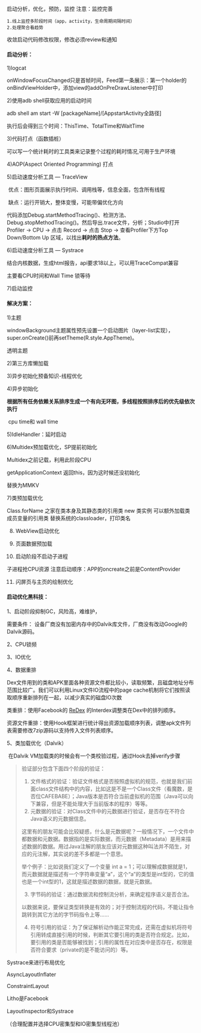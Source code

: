 启动分析，优化，预防，监控
注意：监控完善

	1.线上监控多阶段时间（app，activity，生命周期间隔时间）
	2.处理聚合看趋势
收敛启动代码修改权限，修改必须review和通知

#### 启动分析：

1)logcat

  onWindowFocusChanged只是首帧时间，Feed第一条展示：第一个holder的onBindViewHolder中，添加view的addOnPreDrawListener中打印

2)使用adb shell获取应用的启动时间

   adb shell am start -W [packageName]/[AppstartActivity全路径] 

  执行后会得到三个时间：ThisTime、TotalTime和WaitTime

3)代码打点（函数插桩）

   可以写一个统计耗时的工具类来记录整个过程的耗时情况,可用于生产环境

4)AOP(Aspect Oriented Programming) 打点   

5)启动速度分析工具 — TraceView

​     优点：图形页面展示执行时间、调用栈等，信息全面，包含所有线程

​     缺点：运行开销大，整体变慢，可能带偏优化方向

   代码添加Debug.startMethodTracing()、检测方法、Debug.stopMethodTracing()。然后导出.trace文件，分析；Studio中打开 Profiler -> CPU -> 点击 Record -> 点击 Stop -> 查看Profiler下方Top Down/Bottom Up 区域，以找出**耗时的热点方法**。

6)启动速度分析工具 — Systrace    

   结合内核数据，生成html报告，api要求18以上，可以用TraceCompat兼容

   主要看CPU时间和Wall Time  锁等待

7)启动监控

#### 解决方案：

1)主题

  windowBackground主题属性预先设置一个启动图片（layer-list实现），super.onCreate()前再setTheme(R.style.AppTheme)。

  透明主题

2)第三方库懒加载

3)异步初始化预备知识-线程优化

4)异步初始化

​    **根据所有任务依赖关系排序生成一个有向无环图，多线程按照排序后的优先级依次执行**

​    cpu time和 wall time

5)IdleHandler：延时启动

6)Multidex预加载优化，SP提前初始化

   Multidex之前记载，利用此阶段CPU

   getApplicationContext 返回this，因为这时候还没初始化

   替换为MMKV

7)类预加载优化

  Class.forName 之家在类本身及其静态类的引用类
  new 类实例 可以额外加载类成员变量的引用类
  替换系统的classloader，打印类名

8) WebView启动优化

9) 页面数据预加载

10) 启动阶段不启动子进程

  子进程抢CPU资源
  注意启动顺序：APP的oncreate之前是ContentProvider

11) 闪屏页与主页的绘制优化



#### 启动优化黑科技：

1、启动阶段抑制GC，风险高，难维护，

   需要条件：   设备厂商没有加密内存中的Dalvik库文件，厂商没有改动Google的Dalvik源码。

2、CPU锁频

3、IO优化

4、数据重排

​	Dex文件用到的类和APK里面各种资源文件都比较小，读取频繁，且磁盘地址分布范围比较广。我们可以利用Linux文件IO流程中的page cache机制将它们按照读取顺序重新排列在一起，以减少真实的磁盘IO次数

   类重排：使用Facebook的 [ReDex](https://github.com/facebook/redex) 的Interdex调整类在Dex中的排列顺序。

  资源文件重排：使用Hook框架进行统计得出资源加载顺序列表，调整apk文件列表需要修改7zip源码以支持传入文件列表顺序。

  5、类加载优化（Dalvik）

​     在Dalvik VM加载类的时候会有一个类校验过程，通过Hook去掉verify步骤

>  验证部分包含下面四个阶段的验证：
>
> 1. 文件格式的验证：验证文件格式是否按照虚拟机的规范，也就是我们前面class文件结构中的内容，比如这是不是一个Class文件（看魔数，是否位CAFEBABE）；Java版本是否符合当前虚拟机的范围（Java可以向下兼容，但是不能处理大于当前版本的程序）等等。
> 2. 元数据的验证：对Class文件中的元数据进行验证，是否存在不符合Java语义的元数据信息。
>
> ​       这里有的朋友可能会比较疑惑，什么是元数据呢？一般情况下，一个文件中都数据和元数据。数据指的是实际数据，而元数据（Metadata）是用来描述数据的数据。用过Java注解的朋友应该对元数据这种叫法并不陌生，对应的元注解，其实说的差不多都是一个意思。
>
> 举个例子：比如说我们定义了一个变量 int a = 1；可以理解成数据就是1，而元数据就是描述有一个字符串变量“a”，这个“a”的类型是int型的，它的值也是一个int型的1，这就是描述数据的数据，就是元数据。
>
> 3. 字节码的验证：通过数据流和控制流分析，来确定程序语义是否合法。
>
> ​        以数据来说，要保证类型转换是有效的；对于控制流程的代码，不能让指令跳转到其它方法的字节码指令上等……
>
> 4. 符号引用的验证：为了保证解析动作能正常完成，还需在虚拟机将符号引用转成直接引用的时候，判断其它要引用的类是否符合规定。比如，要引用的类是否能够被找到；引用的属性在对应类中是否存在，权限是否符合要求（private的是不能访问的）等。



Systrace来进行布局优化

AsyncLayoutInflater

ConstraintLayout

Litho是Facebook

LayoutInspector和Systrace



（合理配置并选择CPU密集型和IO密集型线程池）